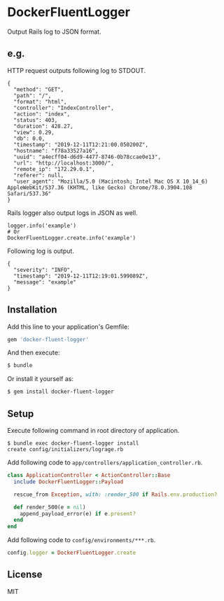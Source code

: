 # DockerFluentLogger

Output Rails log to JSON format.

## e.g.

HTTP request outputs following log to STDOUT.

```
{
  "method": "GET",
  "path": "/",
  "format": "html",
  "controller": "IndexController",
  "action": "index",
  "status": 403,
  "duration": 428.27,
  "view": 0.29,
  "db": 0.0,
  "timestamp": "2019-12-11T12:21:00.050200Z",
  "hostname": "f78a33527a16",
  "uuid": "a4ecff04-d6d9-4477-8746-0b78ccae0e13",
  "url": "http://localhost:3000/",
  "remote_ip": "172.29.0.1",
  "referer": null,
  "user_agent": "Mozilla/5.0 (Macintosh; Intel Mac OS X 10_14_6) AppleWebKit/537.36 (KHTML, like Gecko) Chrome/78.0.3904.108 Safari/537.36"
}
```

Rails logger also output logs in JSON as well.

```
logger.info('example')
# Or
DockerFluentLogger.create.info('example')
```

Following log is output.
```
{
  "severity": "INFO",
  "timestamp": "2019-12-11T12:19:01.599089Z",
  "message": "example"
}
```

## Installation

Add this line to your application's Gemfile:

```ruby
gem 'docker-fluent-logger'
```

And then execute:

```bash
$ bundle
```

Or install it yourself as:

```bash
$ gem install docker-fluent-logger
```

## Setup

Execute following command in root directory of application.
```
$ bundle exec docker-fluent-logger install
create config/initializers/lograge.rb
```

Add following code to `app/controllers/application_controller.rb`.

```ruby
class ApplicationController < ActionController::Base
  include DockerFluentLogger::Payload

  rescue_from Exception, with: :render_500 if Rails.env.production?

  def render_500(e = nil)
    append_payload_error(e) if e.present?
  end
end
```

Add following code to `config/environments/***.rb`.

```ruby
config.logger = DockerFluentLogger.create
```

## License

MIT
